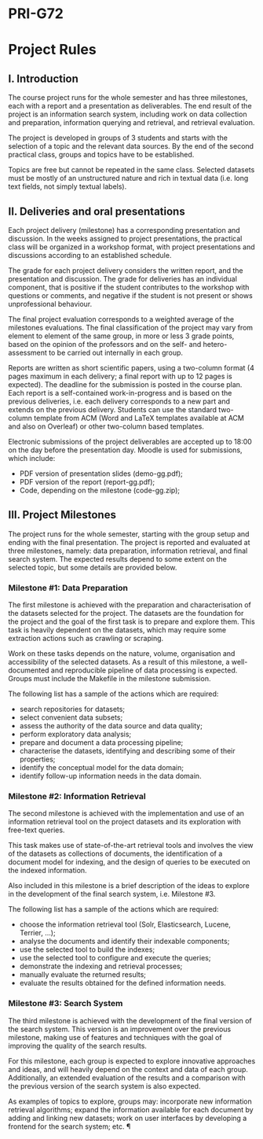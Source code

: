 # PRI-G72

# Project Rules

## I. Introduction 

The course project runs for the whole semester and has three milestones, each with a report and a presentation as deliverables. The end result of the project is an information search system, including work on data collection and preparation, information querying and retrieval, and retrieval evaluation.

The project is developed in groups of 3 students and starts with the selection of a topic and the relevant data sources. By the end of the second practical class, groups and topics have to be established. 

Topics are free but cannot be repeated in the same class. Selected datasets must be mostly of an unstructured nature and rich in textual data (i.e. long text fields, not simply textual labels). 

## II. Deliveries and oral presentations 

Each project delivery (milestone) has a corresponding presentation and discussion. In the weeks assigned to project presentations, the practical class will be organized in a workshop format, with project presentations and discussions according to an established schedule. 

The grade for each project delivery considers the written report, and the presentation and discussion. The grade for deliveries has an individual component, that is positive if the student contributes to the workshop with questions or comments, and negative if the student is not present or shows unprofessional behaviour. 

The final project evaluation corresponds to a weighted average of the milestones evaluations. The final classification of the project may vary from element to element of the same group, in more or less 3 grade points, based on the opinion of the professors and on the self- and hetero-assessment to be carried out internally in each group. 

Reports are written as short scientific papers, using a two-column format (4 pages maximum in each delivery; a final report with up to 12 pages is expected). The deadline for the submission is posted in the course plan. Each report is a self-contained work-in-progress and is based on the previous deliveries, i.e. each delivery corresponds to a new part and extends on the previous delivery. Students can use the standard two-column template from ACM (Word and LaTeX templates available at ACM and also on Overleaf) or other two-column based templates. 

Electronic submissions of the project deliverables are accepted up to 18:00 on the day before the presentation day. Moodle is used for submissions, which include: 

- PDF version of presentation slides (demo-gg.pdf); 
- PDF version of the report (report-gg.pdf); 
- Code, depending on the milestone (code-gg.zip); 

## III. Project Milestones 

The project runs for the whole semester, starting with the group setup and ending with the final presentation. The project is reported and evaluated at three milestones, namely: data preparation, information retrieval, and final search system. The expected results depend to some extent on the selected topic, but some details are provided below. 

### Milestone #1: Data Preparation 

The first milestone is achieved with the preparation and characterisation of the datasets selected for the project. The datasets are the foundation for the project and the goal of the first task is to prepare and explore them. This task is heavily dependent on the datasets, which may require some extraction actions such as crawling or scraping. 

Work on these tasks depends on the nature, volume, organisation and accessibility of the selected datasets. As a result of this milestone, a well-documented and reproducible pipeline of data processing is expected. Groups must include the Makefile in the milestone submission. 

The following list has a sample of the actions which are required: 

- search repositories for datasets; 
- select convenient data subsets; 
- assess the authority of the data source and data quality; 
- perform exploratory data analysis; 
- prepare and document a data processing pipeline; 
- characterise the datasets, identifying and describing some of their properties; 
- identify the conceptual model for the data domain; 
- identify follow-up information needs in the data domain. 

### Milestone #2: Information Retrieval 

The second milestone is achieved with the implementation and use of an information retrieval tool on the project datasets and its exploration with free-text queries.  

This task makes use of state-of-the-art retrieval tools and involves the view of the datasets as collections of documents, the identification of a document model for indexing, and the design of queries to be executed on the indexed information.  

Also included in this milestone is a brief description of the ideas to explore in the development of the final search system, i.e. Milestone #3. 

The following list has a sample of the actions which are required: 

- choose the information retrieval tool (Solr, Elasticsearch, Lucene, Terrier, …); 
- analyse the documents and identify their indexable components; 
- use the selected tool to build the indexes; 
- use the selected tool to configure and execute the queries; 
- demonstrate the indexing and retrieval processes; 
- manually evaluate the returned results; 
- evaluate the results obtained for the defined information needs. 

### Milestone #3: Search System 

The third milestone is achieved with the development of the final version of the search system. This version is an improvement over the previous milestone, making use of features and techniques with the goal of improving the quality of the search results. 

For this milestone, each group is expected to explore innovative approaches and ideas, and will heavily depend on the context and data of each group. Additionally, an extended evaluation of the results and a comparison with the previous version of the search system is also expected. 

As examples of topics to explore, groups may: incorporate new information retrieval algorithms; expand the information available for each document by adding and linking new datasets; work on user interfaces by developing a frontend for the search system; etc. ¶